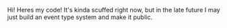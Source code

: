 Hi! Heres my code! It's kinda scuffed right now, but in the late future I may just build an event type system and make it public.